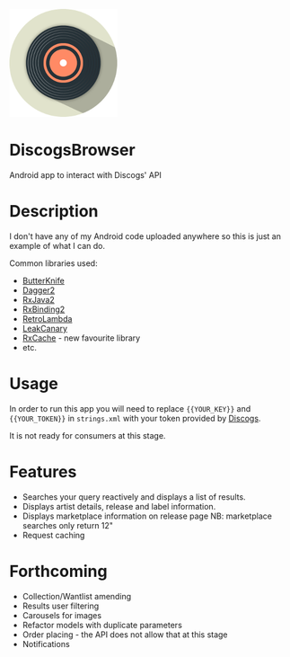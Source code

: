 ![app_logo](app/src/main/res/drawable-xxxhdpi/ic_app.png)

# DiscogsBrowser
Android app to interact with Discogs' API

# Description

I don't have any of my Android code uploaded anywhere so this is just an example of what I can do.

Common libraries used:

* [ButterKnife](https://github.com/JakeWharton/butterknife)
* [Dagger2](https://google.github.io/dagger/)
* [RxJava2](https://github.com/ReactiveX/RxJava)
* [RxBinding2](https://github.com/JakeWharton/RxBinding)
* [RetroLambda](https://github.com/evant/gradle-retrolambda)
* [LeakCanary](https://github.com/square/leakcanary)
* [RxCache](https://github.com/VictorAlbertos/RxCache) - new favourite library
* etc.

# Usage

In order to run this app you will need to replace `{{YOUR_KEY}}` and `{{YOUR_TOKEN}}` in `strings.xml` with your token provided by [Discogs](https://www.discogs.com/settings/developers).

It is not ready for consumers at this stage.

# Features

* Searches your query reactively and displays a list of results. 
* Displays artist details, release and label information.
* Displays marketplace information on release page NB: marketplace searches only return 12"
* Request caching

# Forthcoming

* Collection/Wantlist amending
* Results user filtering
* Carousels for images
* Refactor models with duplicate parameters
* Order placing - the API does not allow that at this stage
* Notifications